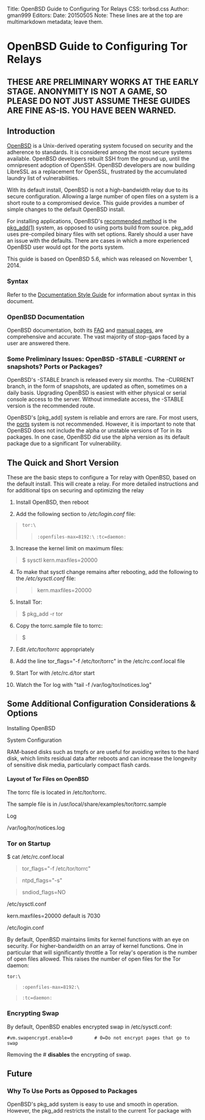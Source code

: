 Title: OpenBSD Guide to Configuring Tor Relays
CSS: torbsd.css
Author: gman999
Editors:
Date: 20150505
Note: These lines are at the top are multimarkdown metadata; leave them.

# OpenBSD Guide to Configuring Tor Relays #

## THESE ARE PRELIMINARY WORKS AT THE EARLY STAGE. ANONYMITY IS NOT A GAME, SO PLEASE DO NOT JUST ASSUME THESE GUIDES ARE FINE AS-IS. YOU HAVE BEEN WARNED. ##

## Introduction ##

[OpenBSD] is a Unix-derived operating system focused on security and the adherence to standards. It is considered among the most secure systems available. OpenBSD developers rebuilt SSH from the ground up, until the omnipresent adoption of OpenSSH. OpenBSD developers are now building LibreSSL as a replacement for OpenSSL, frustrated by the accumulated laundry list of vulnerabilities.

With its default install, OpenBSD is not a high-bandwidth relay due to its secure configuration. Allowing a large number of open files on a system is a short route to a compromised device. This guide provides a number of simple changes to the default OpenBSD install.

For installing applications, OpenBSD's [recommended method] is the [pkg_add(1)] system, as opposed to using ports build from source. pkg_add uses pre-compiled binary files with set options. Rarely should a user have an issue with the defaults. There are cases in which a more experienced OpenBSD user would opt for the ports system.

This guide is based on OpenBSD 5.6, which was released on November 1, 2014.

### Syntax ###

Refer to the [Documentation Style Guide](doc-guide.html) for information about syntax in this document.

### OpenBSD Documentation ###

OpenBSD documentation, both its [FAQ] and [manual pages], are comprehensive and accurate. The vast majority of stop-gaps faced by a user are answered there.

### Some Preliminary Issues: OpenBSD -STABLE -CURRENT or snapshots? Ports or Packages? ###

OpenBSD's -STABLE branch is released every six months. The -CURRENT branch, in the form of snapshots, are updated as often, sometimes on a daily basis. Upgrading OpenBSD is easiest with either physical or serial console access to the server. Without immediate access, the -STABLE version is the recommended route.

OpenBSD's [pkg_add] system is reliable and errors are rare. For most users, the [ports] system is not recommended. However, it is important to note that OpenBSD does not include the alpha or unstable versions of Tor in its packages. In one case, OpenBSD did use the alpha version as its default package due to a significant Tor vulnerability.

## The Quick and Short Version ##

These are the basic steps to configure a Tor relay with OpenBSD, based on the default install. This will create a relay. For more detailed instructions and for additional tips on securing and optimizing the relay

1. Install OpenBSD, then reboot

2. Add the following section to */etc/login.conf* file:

>`tor:\`
>>`:openfiles-max=8192:\`
>>`:tc=daemon:`

3. Increase the kernel limit on maximum files:

>$ sysctl kern.maxfiles=20000

4. To make that sysctl change remains after rebooting, add the following to the */etc/sysctl.conf* file:

>>kern.maxfiles=20000

5. Install Tor:

>$ pkg_add -r tor

6. Copy the torrc.sample file to torrc:

>$

7. Edit */etc/tor/torrc* appropriately

8. Add the line tor_flags="-f /etc/tor/torrc" in the /etc/rc.conf.local file

9. Start Tor with /etc/rc.d/tor start

10. Watch the Tor log with "tail -f /var/log/tor/notices.log"

## Some Additional Configuration Considerations & Options ##

Installing OpenBSD

System Configuration

RAM-based disks such as tmpfs or are useful for avoiding writes to the hard disk, which limits residual data after reboots and can increase the longevity of sensitive disk media, particularly compact flash cards.

#### Layout of Tor Files on OpenBSD ###

The torrc file is located in /etc/tor/torrc.

The sample file is in /usr/local/share/examples/tor/torrc.sample

Log

/var/log/tor/notices.log

### Tor on Startup ###

$ cat /etc/rc.conf.local

>tor_flags="-f /etc/tor/torrc"

>ntpd_flags="-s"

>sndiod_flags=NO

/etc/sysctl.conf

kern.maxfiles=20000 default is 7030

/etc/login.conf

By default, OpenBSD maintains limits for kernel functions with an eye on security. For higher-bandwidth on an array of kernel functions. One in particular that will significantly throttle a Tor relay's operation is the number of open files allowed. This raises the number of open files for the Tor daemon:

`tor:\`

>`:openfiles-max=8192:\`

>`:tc=daemon:`

### Encrypting Swap ###

By default, OpenBSD enables encrypted swap in /etc/sysctl.conf:

`#vm.swapencrypt.enable=0        # 0=Do not encrypt pages that go to swap`

Removing the # __disables__ the encrypting of swap.

## Future ##

### Why To Use Ports as Opposed to Packages ###

OpenBSD's pkg_add system is easy to use and smooth in operation. However, the pkg_add restricts the install to the current Tor package with 

[OpenBSD]: http://www.openbsd.org "OpenBSD Project"
[FAQ]: http://www.openbsd.org/faq/index.html "OpenBSD FAQ"
[manual pages]: http://www.openbsd.org/cgi-bin/man.cgi "OpenBSD Manual Pages"
[recommended method]: http://www.openbsd.org/faq/faq15.html#Intro "The OpenBSD packages and ports system"
[pkg_add(1)]: http://www.openbsd.org/faq/faq15.html#PkgMgmt "pkg_add system"
[ports]: http://www.openbsd.org/faq/faq15.html#Ports "ports system"
